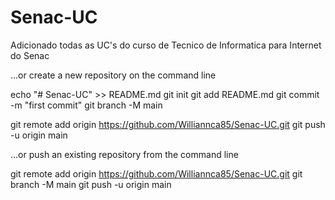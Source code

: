 # Senac-UC

Adicionado todas as UC's do curso de Tecnico de Informatica para Internet do Senac

…or create a new repository on the command line

echo "# Senac-UC" >> README.md
git init
git add README.md
git commit -m "first commit"
git branch -M main

git remote add origin https://github.com/Williannca85/Senac-UC.git
git push -u origin main

…or push an existing repository from the command line

git remote add origin https://github.com/Williannca85/Senac-UC.git
git branch -M main
git push -u origin main
